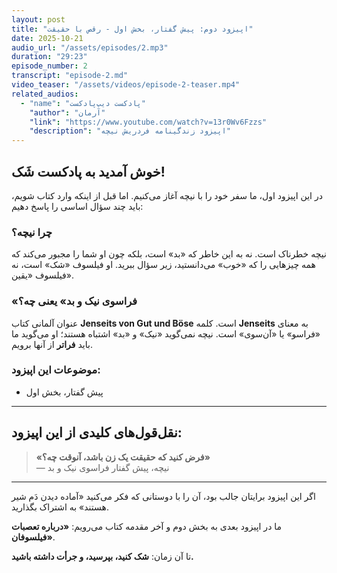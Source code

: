 ```yaml
---
layout: post
title: "اپیزود دوم: پیش گفتار، بخش اول - رقص با حقیقت"
date: 2025-10-21
audio_url: "/assets/episodes/2.mp3"
duration: "29:23"
episode_number: 2
transcript: "episode-2.md"
video_teaser: "/assets/videos/episode-2-teaser.mp4"
related_audios:
  - "name": "پادکست دیپ‌پادکست"
    "author": "آرمان"
    "link": "https://www.youtube.com/watch?v=13r0Wv6Fzzs"
    "description": "اپیزود زندگینامه فردریش نیچه"
---
```


## خوش آمدید به پادکست شَک!

در این اپیزود اول، ما سفر خود را با نیچه آغاز می‌کنیم. اما قبل از اینکه وارد کتاب شویم، باید چند سؤال اساسی را پاسخ دهیم:

### چرا نیچه؟

نیچه خطرناک است. نه به این خاطر که «بد» است، بلکه چون او شما را مجبور می‌کند که همه چیزهایی را که «خوب» می‌دانستید، زیر سؤال ببرید. او فیلسوف «شک» است، نه فیلسوف «یقین».

### «فراسوی نیک و بد» یعنی چه؟

عنوان آلمانی کتاب **Jenseits von Gut und Böse** است. کلمه **Jenseits** به معنای «فراسو» یا «آن‌سوی» است. نیچه نمی‌گوید «نیک» و «بد» اشتباه هستند؛ او می‌گوید ما باید **فراتر** از آنها برویم.


### موضوعات این اپیزود:

* پیش گفتار، بخش اول

---

## نقل‌قول‌های کلیدی از این اپیزود:

> **«فرض کنید که حقیقت یک زن باشد، آنوقت چه؟»**  
> — نیچه، پیش گفتار فراسوی نیک و بد

---

اگر این اپیزود برایتان جالب بود، آن را با دوستانی که فکر می‌کنید «آماده دیدن دَم شیر هستند» به اشتراک بگذارید.

ما در اپیزود بعدی به بخش دوم و آخر مقدمه کتاب می‌رویم: **«درباره تعصبات فیلسوفان»**.

تا آن زمان: **شک کنید، بپرسید، و جرأت داشته باشید.**
